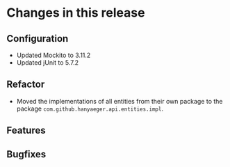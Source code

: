 # Changes in this release

## Configuration

* Updated Mockito to 3.11.2
* Updated jUnit to 5.7.2

## Refactor

* Moved the implementations of all entities from their own package to the
  package `com.github.hanyaeger.api.entities.impl`.

## Features

## Bugfixes
